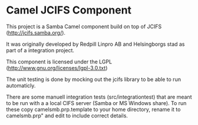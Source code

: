 Camel JCIFS Component
=====================
This project is a Samba Camel component build on top of JCIFS (http://jcifs.samba.org/).

It was originally developed by Redpill Linpro AB and Helsingborgs stad as part of a integration project.

This component is licensed under the LGPL (http://www.gnu.org/licenses/lgpl-3.0.txt)

The unit testing is done by mocking out the jcifs library to be able to run automaticly.

There are some manuell integration tests (src/integrationtest) that are meant to be run with a a 
local CIFS server (Samba or MS Windows share).
To run these copy camelsmb.prp.template to your home directory, rename it to camelsmb.prp" and edit 
to include correct details.


